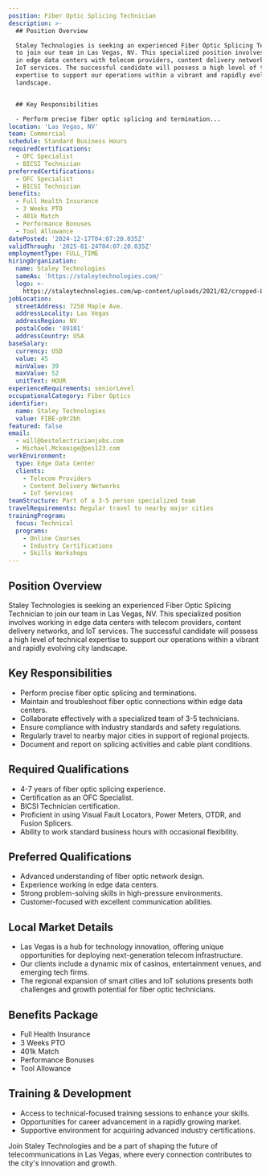 ```yaml
---
position: Fiber Optic Splicing Technician
description: >-
  ## Position Overview

  Staley Technologies is seeking an experienced Fiber Optic Splicing Technician
  to join our team in Las Vegas, NV. This specialized position involves working
  in edge data centers with telecom providers, content delivery networks, and
  IoT services. The successful candidate will possess a high level of technical
  expertise to support our operations within a vibrant and rapidly evolving city
  landscape.


  ## Key Responsibilities

  - Perform precise fiber optic splicing and termination...
location: 'Las Vegas, NV'
team: Commercial
schedule: Standard Business Hours
requiredCertifications:
  - OFC Specialist
  - BICSI Technician
preferredCertifications:
  - OFC Specialist
  - BICSI Technician
benefits:
  - Full Health Insurance
  - 3 Weeks PTO
  - 401k Match
  - Performance Bonuses
  - Tool Allowance
datePosted: '2024-12-17T04:07:20.035Z'
validThrough: '2025-01-24T04:07:20.035Z'
employmentType: FULL_TIME
hiringOrganization:
  name: Staley Technologies
  sameAs: 'https://staleytechnologies.com/'
  logo: >-
    https://staleytechnologies.com/wp-content/uploads/2021/02/cropped-Logo_StaleyTechnologies.png
jobLocation:
  streetAddress: 7258 Maple Ave.
  addressLocality: Las Vegas
  addressRegion: NV
  postalCode: '89101'
  addressCountry: USA
baseSalary:
  currency: USD
  value: 45
  minValue: 39
  maxValue: 52
  unitText: HOUR
experienceRequirements: seniorLevel
occupationalCategory: Fiber Optics
identifier:
  name: Staley Technologies
  value: FIBE-p9r2bh
featured: false
email:
  - will@bestelectricianjobs.com
  - Michael.Mckeaige@pes123.com
workEnvironment:
  type: Edge Data Center
  clients:
    - Telecom Providers
    - Content Delivery Networks
    - IoT Services
teamStructure: Part of a 3-5 person specialized team
travelRequirements: Regular travel to nearby major cities
trainingProgram:
  focus: Technical
  programs:
    - Online Courses
    - Industry Certifications
    - Skills Workshops
---
```




## Position Overview
Staley Technologies is seeking an experienced Fiber Optic Splicing Technician to join our team in Las Vegas, NV. This specialized position involves working in edge data centers with telecom providers, content delivery networks, and IoT services. The successful candidate will possess a high level of technical expertise to support our operations within a vibrant and rapidly evolving city landscape.

## Key Responsibilities
- Perform precise fiber optic splicing and terminations.
- Maintain and troubleshoot fiber optic connections within edge data centers.
- Collaborate effectively with a specialized team of 3-5 technicians.
- Ensure compliance with industry standards and safety regulations.
- Regularly travel to nearby major cities in support of regional projects.
- Document and report on splicing activities and cable plant conditions.

## Required Qualifications
- 4-7 years of fiber optic splicing experience.
- Certification as an OFC Specialist.
- BICSI Technician certification.
- Proficient in using Visual Fault Locators, Power Meters, OTDR, and Fusion Splicers.
- Ability to work standard business hours with occasional flexibility.

## Preferred Qualifications
- Advanced understanding of fiber optic network design.
- Experience working in edge data centers.
- Strong problem-solving skills in high-pressure environments.
- Customer-focused with excellent communication abilities.

## Local Market Details
- Las Vegas is a hub for technology innovation, offering unique opportunities for deploying next-generation telecom infrastructure.
- Our clients include a dynamic mix of casinos, entertainment venues, and emerging tech firms.
- The regional expansion of smart cities and IoT solutions presents both challenges and growth potential for fiber optic technicians.

## Benefits Package
- Full Health Insurance
- 3 Weeks PTO
- 401k Match
- Performance Bonuses
- Tool Allowance

## Training & Development
- Access to technical-focused training sessions to enhance your skills.
- Opportunities for career advancement in a rapidly growing market.
- Supportive environment for acquiring advanced industry certifications.

Join Staley Technologies and be a part of shaping the future of telecommunications in Las Vegas, where every connection contributes to the city's innovation and growth.